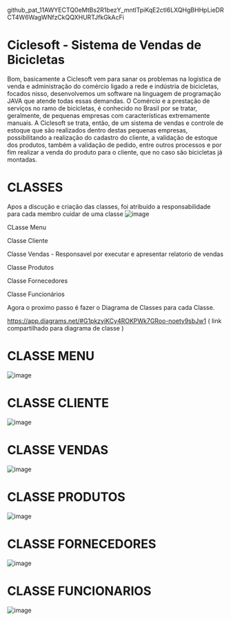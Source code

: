 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


# Ciclesoft - Sistema de Vendas de Bicicletas

Bom, basicamente a Ciclesoft vem para sanar os problemas na logística de venda e administração do comércio ligado a rede e indústria de bicicletas, focados nisso,
desenvolvemos um software na linguagem de programação JAVA que atende todas essas demandas. O Comércio e a prestação de serviços no ramo de bicicletas, é conhecido no 
Brasil por se tratar, geralmente, de pequenas empresas com características extremamente manuais. A Ciclesoft se trata, então, de um sistema de vendas e controle de 
estoque que são realizados dentro destas pequenas empresas, possibilitando a realização do cadastro do cliente, a validação de estoque dos produtos, também a validação 
de pedido, entre outros processos e por fim realizar a venda do produto para o cliente, que no caso são bicicletas já montadas.


# CLASSES 

Apos a discução e criação das classes, foi atribuido a responsabilidade para cada membro cuidar de uma classe 
![image](https://user-images.githubusercontent.com/119326011/225166173-6f264939-7962-4d63-af4f-37fe6d7a75af.png)

CLasse Menu

Classe Cliente

Classe Vendas - Responsavel por executar e apresentar relatorio de vendas

Classe Produtos

Classe Fornecedores

Classe Funcionários


Agora o proximo passo é fazer o Diagrama de Classes para cada Classe.

https://app.diagrams.net/#G1pkzyiKCy4ROKPWk7GRoo-noety9sbJw1  ( link compartilhado para diagrama de classe )






# CLASSE MENU

![image](https://user-images.githubusercontent.com/119326011/231303014-417afa04-f740-4eaf-8773-97f7af6c741f.png)

 # CLASSE CLIENTE
 
 ![image](https://user-images.githubusercontent.com/119326011/231303194-97a12c6a-d60c-4bce-9c10-97049f4d19c1.png)


# CLASSE VENDAS

![image](https://user-images.githubusercontent.com/119326011/231303258-0ee34667-a515-4140-a2ae-186a853d7718.png)


# CLASSE PRODUTOS

![image](https://user-images.githubusercontent.com/119326011/231303320-40f50d05-403f-4429-83b1-98308fe46da0.png)

# CLASSE FORNECEDORES

![image](https://user-images.githubusercontent.com/119326011/231303370-cbc53bb0-bb19-444c-8948-7f61fbc986bf.png)


# CLASSE FUNCIONARIOS

![image](https://user-images.githubusercontent.com/119326011/231303435-66725943-e591-4fa8-a69e-9fd3aa2a43ff.png)
